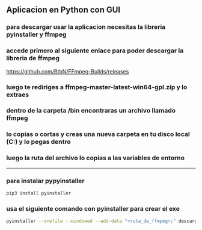 ## Aplicacion en Python con GUI
### para descargar usar la aplicacion necesitas la libreria pyinstaller y ffmpeg
### accede primero al siguiente enlace para poder descargar la libreria de ffmpeg
https://github.com/BtbN/FFmpeg-Builds/releases
### luego te rediriges a ffmpeg-master-latest-win64-gpl.zip y lo extraes
### dentro de la carpeta /bin encontraras un archivo llamado ffmpeg
### lo copias o cortas y creas una nueva carpeta en tu disco local (C:) y lo pegas dentro
### luego la ruta del archivo lo copias a las variables de entorno
------------------------------------------------
### para instalar pypyinstaller
```bash
pip3 install pyinstaller
```

### usa el siguiente comando con pyinstaller para crear el exe
```bash
pyinstaller --onefile --windowed --add-data "<ruta_de_ffmpeg>;" descargarYT.py
```
